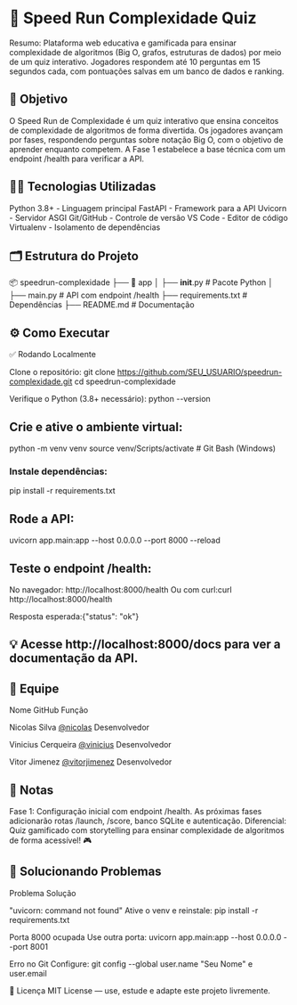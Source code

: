 # 🚀 Speed Run Complexidade Quiz
Resumo: Plataforma web educativa e gamificada para ensinar complexidade de algoritmos (Big O, grafos, estruturas de dados) por meio de um quiz interativo. Jogadores respondem até 10 perguntas em 15 segundos cada, com pontuações salvas em um banco de dados e ranking.

## 🎯 Objetivo
O Speed Run de Complexidade é um quiz interativo que ensina conceitos de complexidade de algoritmos de forma divertida. Os jogadores avançam por fases, respondendo perguntas sobre notação Big O, com o objetivo de aprender enquanto competem. A Fase 1 estabelece a base técnica com um endpoint /health para verificar a API.

## 👨‍💻 Tecnologias Utilizadas

Python 3.8+ - Linguagem principal
FastAPI - Framework para a API
Uvicorn - Servidor ASGI
Git/GitHub - Controle de versão
VS Code - Editor de código
Virtualenv - Isolamento de dependências


## 🗂️ Estrutura do Projeto
📦 speedrun-complexidade
├── 📁 app
│   ├── __init__.py      # Pacote Python
│   ├── main.py          # API com endpoint /health
├── requirements.txt      # Dependências
├── README.md            # Documentação


## ⚙️ Como Executar
✅ Rodando Localmente

Clone o repositório:
git clone https://github.com/SEU_USUARIO/speedrun-complexidade.git
cd speedrun-complexidade


Verifique o Python (3.8+ necessário):
python --version


## Crie e ative o ambiente virtual:
python -m venv venv
source venv/Scripts/activate  # Git Bash (Windows) 


### Instale dependências:
pip install -r requirements.txt


## Rode a API:
uvicorn app.main:app --host 0.0.0.0 --port 8000 --reload


## Teste o endpoint /health:

No navegador: http://localhost:8000/health
Ou com curl:curl http://localhost:8000/health


Resposta esperada:{"status": "ok"}






## 💡 Acesse http://localhost:8000/docs para ver a documentação da API.


## 👥 Equipe



Nome
GitHub
Função



Nicolas Silva
 [@nicolas](https://github.com/nicolassantana42)
Desenvolvedor


Vinicius Cerqueira
[@vinicius](https://github.com/ViniCerqueira/ViniCerqueira)
Desenvolvedor


Vitor Jimenez
[@vitorjimenez](https://github.com/vitorjimenez)
Desenvolvedor



## 📝 Notas

Fase 1: Configuração inicial com endpoint /health. As próximas fases adicionarão rotas /launch, /score, banco SQLite e autenticação.
Diferencial: Quiz gamificado com storytelling para ensinar complexidade de algoritmos de forma acessível! 🎮


## 🐞 Solucionando Problemas



Problema
Solução



"uvicorn: command not found"
Ative o venv e reinstale: pip install -r requirements.txt


Porta 8000 ocupada
Use outra porta: uvicorn app.main:app --host 0.0.0.0 --port 8001


Erro no Git
Configure: git config --global user.name "Seu Nome" e user.email



📄 Licença
MIT License — use, estude e adapte este projeto livremente.
